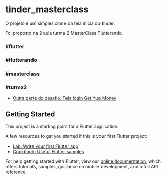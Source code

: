 # tinder_masterclass

O projeto é um simples clone da tela inicia do tinder.

Foi proposto na 2 aula turma 2 MasterClass Flutterando.

### #flutter
### #flutterando
### #masterclass
### #turma2

- [Outra parte do desafio, Tela login Get Yuo Money](https://github.com/correiarangel/get_you_monet)

## Getting Started

This project is a starting point for a Flutter application.

A few resources to get you started if this is your first Flutter project:

- [Lab: Write your first Flutter app](https://flutter.dev/docs/get-started/codelab)
- [Cookbook: Useful Flutter samples](https://flutter.dev/docs/cookbook)

For help getting started with Flutter, view our
[online documentation](https://flutter.dev/docs), which offers tutorials,
samples, guidance on mobile development, and a full API reference.
